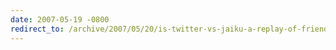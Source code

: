 ```yaml
---
date: 2007-05-19 -0800
redirect_to: /archive/2007/05/20/is-twitter-vs-jaiku-a-replay-of-friendster-vs-myspace.aspx/
---
```

